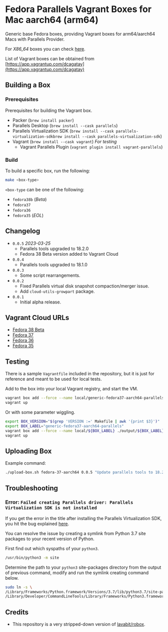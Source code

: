 
# Fedora Parallels Vagrant Boxes for Mac aarch64 (arm64)

Generic base Fedora boxes, providing Vagrant boxes for arm64/aarch64 Macs with Parallels Provider.

For *X86_64* boxes you can check [here](https://app.vagrantup.com/generic).

List of Vagrant boxes can be obtained from [https://app.vagrantup.com/dcagatay](https://app.vagrantup.com/dcagatay)

## Building a Box

### Prerequisites

Prerequisites for building the Vagrant box.

- Packer (`brew install packer`)
- Parallels Desktop (`brew install --cask parallels`)
- Parallels Virtualization SDK (`brew install --cask parallels-virtualization-sdkbrew install --cask parallels-virtualization-sdk`)
- Vagrant (`brew install --cask vagrant`) *For testing*
  - Vagrant Parallels Plugin (`vagrant plugin install vagrant-parallels`)

### Build

To build a specific box, run the following:

```bash
make <box-type>
```

`<box-type` can be one of the following:

- `fedora38b` (*Beta*)
- `fedora37`
- `fedora36`
- `fedora35` (*EOL*)

## Changelog

- `0.0.5` *2023-03-25*
  - Parallels tools upgraded to 18.2.0
  - Fedora 38 Beta version added to Vagrant Cloud
- `0.0.4`
  - Parallels tools upgraded to 18.1.0
- `0.0.3`
  - Some script rearrangements.
- `0.0.2`
  - Fixed Parallels virtual disk snapshot compaction/merger issue.
  - Add `cloud-utils-growpart` package.
- `0.0.1`
  - Initial alpha release.

## Vagrant Cloud URLs

- [Fedora 38 Beta](https://app.vagrantup.com/dcagatay/boxes/fedora-38b-aarch64)
- [Fedora 37](https://app.vagrantup.com/dcagatay/boxes/fedora-37-aarch64)
- [Fedora 36](https://app.vagrantup.com/dcagatay/boxes/fedora-36-aarch64)
- [Fedora 35](https://app.vagrantup.com/dcagatay/boxes/fedora-35-aarch64)

## Testing

There is a sample `Vagrantfile` included in the repository, but it is just for reference and meant to be used for local tests.

Add to the box into your local Vagrant registry, and start the VM.

```bash
vagrant box add --force --name local/generic-fedora37-aarch64-parallels ./output/generic-fedora37-aarch64-parallels-0.0.5.box
vagrant up
```

Or with some parameter wiggling.

```bash
export BOX_VERSION="$(grep 'VERSION :=' Makefile | awk '{print $3}')"
export BOX_LABEL="generic-fedora37-aarch64-parallels"
vagrant box add --force --name local/${BOX_LABEL} ./output/${BOX_LABEL}-${BOX_VERSION}.box
vagrant up
```

## Uploading Box

Example command:

```bash
./upload-box.sh fedora-37-aarch64 0.0.5 "Update parallels tools to 18.2.0" ./output/generic-fedora37-aarch64-parallels-0.0.5.box
```

## Troubleshooting

### Error: `Failed creating Parallels driver: Parallels Virtualization SDK is not installed`

If you get the error in the title after installing the Parallels Virtualization SDK, you hit the bug explained [here](https://github.com/hashicorp/packer-plugin-parallels/issues/36).

You can resolve the issue by creating a symlink from Python 3.7 site packages to your recent version of Python.

First find out which syspaths of your `python3`.

```sh
/usr/bin/python3 -m site
```

Determine the path to your `python3` site-packages directory from the output of previous command, modify and run the symlink creating command below.

```sh
sudo ln -s \
/Library/Frameworks/Python.framework/Versions/3.7/lib/python3.7/site-packages/prlsdkapi.pth \
/Library/Developer/CommandLineTools/Library/Frameworks/Python3.framework/Versions/3.9/lib/python3.9/site-packages/prlsdkapi.pth
```

## Credits

- This repository is a very stripped-down version of [lavabit/robox](https://github.com/lavabit/robox).
